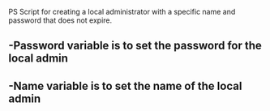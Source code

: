 PS Script for creating a local administrator with a specific name and password that does not expire.

## -Password variable is to set the password for the local admin 
## -Name variable is to set the name of the local admin 
